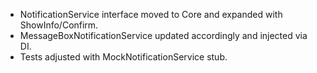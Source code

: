 - NotificationService interface moved to Core and expanded with ShowInfo/Confirm.
- MessageBoxNotificationService updated accordingly and injected via DI.
- Tests adjusted with MockNotificationService stub.

